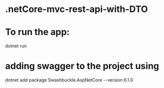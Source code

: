 # .netCore-mvc-rest-api-with-DTO
# To run the app:
dotnet run 

# adding swagger to the project using 
dotnet add package Swashbuckle.AspNetCore --version 6.1.0
